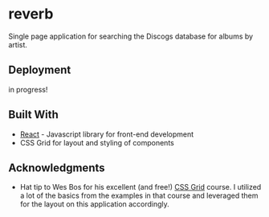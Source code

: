 # reverb

Single page application for searching the Discogs database for albums by artist.

## Deployment

in progress!

## Built With

* [React](https://reactjs.org/) - Javascript library for front-end development
* CSS Grid for layout and styling of components

## Acknowledgments

* Hat tip to Wes Bos for his excellent (and free!) [CSS Grid](https://cssgrid.io/) course. I utilized a lot of the basics from the examples in that course and leveraged them for the layout on this application accordingly.

